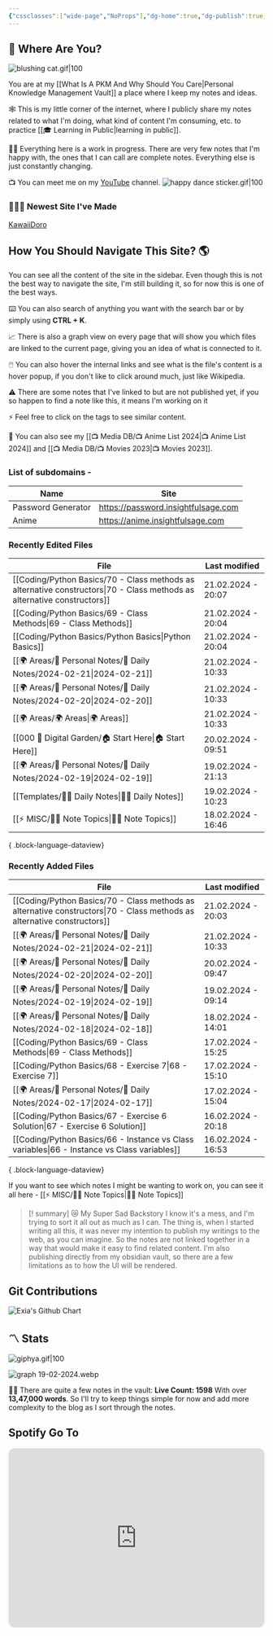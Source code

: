 ```yaml
---
{"cssclasses":["wide-page","NoProps"],"dg-home":true,"dg-publish":true,"permalink":"/000-digital-garden/start-here/","tags":["gardenEntry"],"dgPassFrontmatter":true,"noteIcon":"3","created":"2023-12-10T08:50:33.353+05:30","updated":"2024-02-20T09:51:46.986+05:30"}
---
```


## 🫨 Where Are You?

![blushing cat.gif|100](/img/user/Resources/%F0%9F%93%81%20Files/%F0%9F%93%B8Images/blushing%20cat.gif)

You are at my [[What Is A PKM And Why Should You Care\|Personal Knowledge Management Vault]] a place where I keep my notes and ideas.

🕸️ This is my little corner of the internet, where I publicly share my notes related to what I'm doing, what kind of content I'm consuming, etc. to practice [[🎓 Learning in Public\|learning in public]].

👷🏻 Everything here is a work in progress. There are very few notes that I'm happy with, the ones that I can call are complete notes. Everything else is just constantly changing.

📺 You can meet me on my [YouTube](https://youtube.com/@varunpaherwar) channel.
![happy dance sticker.gif|100](/img/user/Resources/%F0%9F%93%81%20Files/%F0%9F%93%B8Images/happy%20dance%20sticker.gif)
### 🧑🏻‍💻 Newest Site I've Made
[KawaiiDoro](https://kawaiidoro.com)

## How You Should Navigate This Site? 🌎
You can see all the content of the site in the sidebar. Even though this is not the best way to navigate the site, I'm still building it, so for now this is one of the best ways.

⌨️ You can also search of anything you want with the search bar or by simply using **CTRL + K**.

📈 There is also a graph view on every page that will show you which files are linked to the current page, giving you an idea of what is connected to it.

🖱️ You can also hover the internal links and see what is the file's content is a hover popup, if you don't like to click around much, just like Wikipedia.

⚠️ There are some notes that I've linked to but are not published yet, if you so happen to find a note like this, it means I'm working on it

⚡ Feel free to click on the tags to see similar content.

🎥 You can also see my [[📺 Media DB/📺 Anime List 2024\|📺 Anime List 2024]] and [[📺 Media DB/📺 Movies 2023\|📺 Movies 2023]].

### List of subdomains -
| Name | Site |
| ---- | ---- |
| Password Generator | https://password.insightfulsage.com |
| Anime | https://anime.insightfulsage.com |

### Recently Edited Files
| File                                                                                                                       | Last modified      |
| -------------------------------------------------------------------------------------------------------------------------- | ------------------ |
| [[Coding/Python Basics/70 - Class methods as alternative constructors\|70 - Class methods as alternative constructors]] | 21.02.2024 - 20:07 |
| [[Coding/Python Basics/69 - Class Methods\|69 - Class Methods]]                                                         | 21.02.2024 - 20:04 |
| [[Coding/Python Basics/Python Basics\|Python Basics]]                                                                   | 21.02.2024 - 20:04 |
| [[🌍 Areas/📧 Personal Notes/📓 Daily Notes/2024-02-21\|2024-02-21]]                                                    | 21.02.2024 - 10:33 |
| [[🌍 Areas/📧 Personal Notes/📓 Daily Notes/2024-02-20\|2024-02-20]]                                                    | 21.02.2024 - 10:33 |
| [[🌍 Areas/🌍 Areas\|🌍 Areas]]                                                                                         | 21.02.2024 - 10:33 |
| [[000 🏡 Digital Garden/🏠 Start Here\|🏠 Start Here]]                                                                  | 20.02.2024 - 09:51 |
| [[🌍 Areas/📧 Personal Notes/📓 Daily Notes/2024-02-19\|2024-02-19]]                                                    | 19.02.2024 - 21:13 |
| [[Templates/✍🏻 Daily Notes\|✍🏻 Daily Notes]]                                                                          | 19.02.2024 - 10:23 |
| [[⚡ MISC/✍🏻 Note Topics\|✍🏻 Note Topics]]                                                                             | 18.02.2024 - 16:46 |

{ .block-language-dataview}

### Recently Added Files
| File                                                                                                                       | Last modified      |
| -------------------------------------------------------------------------------------------------------------------------- | ------------------ |
| [[Coding/Python Basics/70 - Class methods as alternative constructors\|70 - Class methods as alternative constructors]] | 21.02.2024 - 20:03 |
| [[🌍 Areas/📧 Personal Notes/📓 Daily Notes/2024-02-21\|2024-02-21]]                                                    | 21.02.2024 - 10:33 |
| [[🌍 Areas/📧 Personal Notes/📓 Daily Notes/2024-02-20\|2024-02-20]]                                                    | 20.02.2024 - 09:47 |
| [[🌍 Areas/📧 Personal Notes/📓 Daily Notes/2024-02-19\|2024-02-19]]                                                    | 19.02.2024 - 09:14 |
| [[🌍 Areas/📧 Personal Notes/📓 Daily Notes/2024-02-18\|2024-02-18]]                                                    | 18.02.2024 - 14:01 |
| [[Coding/Python Basics/69 - Class Methods\|69 - Class Methods]]                                                         | 17.02.2024 - 15:25 |
| [[Coding/Python Basics/68 - Exercise 7\|68 - Exercise 7]]                                                               | 17.02.2024 - 15:10 |
| [[🌍 Areas/📧 Personal Notes/📓 Daily Notes/2024-02-17\|2024-02-17]]                                                    | 17.02.2024 - 15:04 |
| [[Coding/Python Basics/67 - Exercise 6 Solution\|67 - Exercise 6 Solution]]                                             | 16.02.2024 - 20:18 |
| [[Coding/Python Basics/66 - Instance vs Class variables\|66 - Instance vs Class variables]]                             | 16.02.2024 - 16:53 |

{ .block-language-dataview}

If you want to see which notes I might be wanting to work on, you can see it all here - [[⚡ MISC/✍🏻 Note Topics\|✍🏻 Note Topics]]

>[! summary]  😿 My Super Sad Backstory
> I know it's a mess, and I'm trying to sort it all out as much as I can.
The thing is, when I started writing all this, it was never my intention to publish my writings to the web, as you can imagine.
So the notes are not linked together in a way that would make it easy to find related content.
I'm also publishing directly from my obsidian vault, so there are a few limitations as to how the UI will be rendered.

## Git Contributions
<img src="https://ghchart.rshah.org/A020F0/ooexiaoo" alt="Exia's Github Chart" />

## 〽️ Stats
![giphya.gif|100](/img/user/Resources/%F0%9F%93%81%20Files/%F0%9F%93%B8Images/giphya.gif)

![graph 19-02-2024.webp](/img/user/Resources/%F0%9F%93%81%20Files/%F0%9F%93%B8Images/graph%2019-02-2024.webp)

😵‍💫 There are quite a few notes in the vault:
**Live Count: 1598** With over **13,47,000 words**.
So I'll try to keep things simple for now and add more complexity to the blog as I sort through the notes.

## Spotify Go To
<iframe style="border-radius:12px" src="https://open.spotify.com/embed/playlist/37i9dQZF1EIYpUgYYPrm7Z?utm_source=generator&theme=0" width="100%" height="352" frameBorder="0" allowfullscreen="" allow="autoplay; clipboard-write; encrypted-media; fullscreen; picture-in-picture" loading="lazy"></iframe>